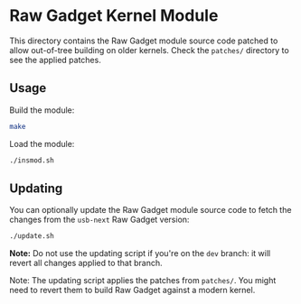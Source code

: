 Raw Gadget Kernel Module
========================

This directory contains the Raw Gadget module source code patched to allow out-of-tree building on older kernels.
Check the `patches/` directory to see the applied patches.


## Usage

Build the module:

``` bash
make
```

Load the module:

``` bash
./insmod.sh
```


## Updating

You can optionally update the Raw Gadget module source code to fetch the changes from the `usb-next` Raw Gadget version:

``` bash
./update.sh
```

__Note:__
Do not use the updating script if you're on the `dev` branch: it will revert all changes applied to that branch.

Note:
The updating script applies the patches from `patches/`.
You might need to revert them to build Raw Gadget against a modern kernel.
